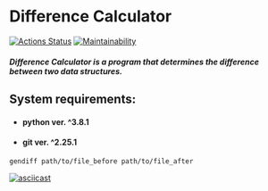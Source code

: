 # Difference Calculator

[![Actions Status](https://github.com/vl-gush/python-project-50/workflows/hexlet-check/badge.svg)](https://github.com/vl-gush/python-project-50/actions)
[![Maintainability](https://api.codeclimate.com/v1/badges/afda2d2afa312e29cb50/maintainability)](https://codeclimate.com/github/vl-gush/python-project-50/maintainability)

##### Difference Calculator is a program that determines the difference between two data structures.

## System requirements:
* #### python ver. ^3.8.1
* #### git ver. ^2.25.1

```
gendiff path/to/file_before path/to/file_after
```
[![asciicast](https://asciinema.org/a/TnjPWYZSG33tTJ9Rhk4QVfowX.png)](https://asciinema.org/a/TnjPWYZSG33tTJ9Rhk4QVfowX)